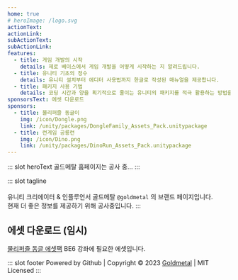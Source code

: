 ```yaml
---
home: true
# heroImage: /logo.svg
actionText:
actionLink: 
subActionText: 
subActionLink: 
features:
  - title: 게임 개발의 시작
    details: 제로 베이스에서 게임 개발을 어떻게 시작하는 지 알려드립니다.
  - title: 유니티 기초의 정수
    details: 유니티 설치부터 에디터 사용법까지 한글로 작성된 매뉴얼을 제공합니다.
  - title: 패키지 사용 기법
    details: 코딩 시간과 양을 획기적으로 줄이는 유니티의 패키지를 적극 활용하는 방법을 다룹니다.
sponsorsText: 에셋 다운로드
sponsors:
  - title: 물리퍼즐 동글이
    img: /icon/Dongle.png
    link: /unity/packages/DongleFamily_Assets_Pack.unitypackage
  - title: 런게임 공룡런
    img: /icon/Dino.png
    link: /unity/packages/DinoRun_Assets_Pack.unitypackage
---
```


::: slot heroText
골드메탈 홈페이지는 공사 중...
:::

::: slot tagline
<iframeUnity iWidth="80%" iHeight="300" ihtml="/unity/simpleTest/index.html"></iframeUnity><br><br>
유니티 크리에이터 & 인플루언서 골드메탈 `@goldmetal` 의 브랜드 페이지입니다.<br>현재 더 좋은 정보를 제공하기 위해 공사중입니다.
:::

## 에셋 다운로드 (임시)
[물리퍼즐 동글 에셋팩](/unity/packages/DongleFamily_Assets_Pack.unitypackage) BE6 강좌에 필요한 에셋입니다.

::: slot footer
Powered by Github | Copyright © 2023 [Goldmetal](https://www.youtube.com/@goldmetal) | MIT Licensed
:::